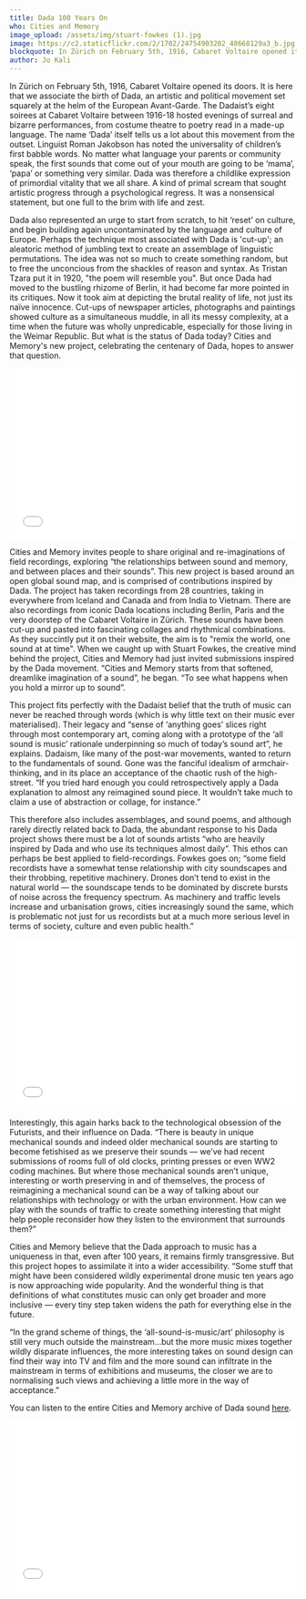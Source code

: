 ```yaml
---
title: Dada 100 Years On
who: Cities and Memory
image_upload: /assets/img/stuart-fowkes (1).jpg
image: https://c2.staticflickr.com/2/1702/24754903202_48668129a3_b.jpg
blockquote: In Zürich on February 5th, 1916, Cabaret Voltaire opened its doors. It is this date that we have since associated with the birth of Dada, an artistic and political movement set squarely at the helm of the European Avant-Garde. The name ‘Dada’ tells us a lot from the outset.
author: Jo Kali
---
```

In Zürich on February 5th, 1916, Cabaret Voltaire opened its doors. It is here that we associate the birth of Dada, an artistic and political movement set squarely at the helm of the European Avant-Garde. The Dadaist’s eight soirees at Cabaret Voltaire between 1916-18 hosted evenings of surreal and bizarre performances, from costume theatre to poetry read in a made-up language. The name ‘Dada’ itself tells us a lot about this movement from the outset. Linguist Roman Jakobson has noted the universality of children’s first babble words. No matter what language your parents or community speak, the first sounds that come out of your mouth are going to be ‘mama’, ‘papa’ or something very similar. Dada was therefore a childlike expression of primordial vitality that we all share. A kind of primal scream that sought artistic progress through a psychological regress. It was a nonsensical statement, but one full to the brim with life and zest. 

Dada also represented an urge to start from scratch, to hit ‘reset’ on culture, and begin building again uncontaminated by the language and culture of Europe. Perhaps the technique most associated with Dada is 'cut-up'; an aleatoric method of jumbling text to create an assemblage of linguistic permutations. The idea was not so much to create something random, but to free the unconcious from the shackles of reason and syntax. As Tristan Tzara put it in 1920, "the poem will resemble you". But once Dada had moved to the bustling rhizome of Berlin, it had become far more pointed in its critiques. Now it took aim at depicting the brutal reality of life, not just its naïve innocence. Cut-ups of newspaper articles, photographs and paintings showed culture as a simultaneous muddle, in all its messy complexity, at a time when the future was wholly unpredicable, especially for those living in the Weimar Republic. But what is the status of Dada today? Cities and Memory's new project, celebrating the centenary of Dada, hopes to answer that question. 

<iframe style="background-color: transparent; display: block; max-width: 700px;" title="audioBoom player" src="//embeds.audioboom.com/boos/4102902-the-sound-of-sankt-nicolai-goes-dada/embed/v4?eid=AQAAAJ-yclaeVScA&wmode=transparent" width="100%" height="300" frameborder="0" scrolling="no"></iframe>

Cities and Memory invites people to share original and re-imaginations of field recordings, exploring “the relationships between sound and memory, and between places and their sounds”. This new project is based around an open global sound map, and is comprised of contributions inspired by Dada. The project has taken recordings from 28 countries, taking in everywhere from Iceland and Canada and from India to Vietnam. There are also recordings from iconic Dada locations including Berlin, Paris and the very doorstep of the Cabaret Voltaire in Zürich. These sounds have been cut-up and pasted into fascinating collages and rhythmical combinations. As they succintly put it on their website, the aim is to "remix the world, one sound at at time". When we caught up with Stuart Fowkes, the creative mind behind the project, Cities and Memory had just invited submissions inspired by the Dada movement. “Cities and Memory starts from that softened, dreamlike imagination of a sound”, he began. “To see what happens when you hold a mirror up to sound”. 

This project fits perfectly with the Dadaist belief that the truth of music can never be reached through words (which is why little text on their music ever materialised). Their legacy and “sense of ‘anything goes’ slices right through most contemporary art, coming along with a prototype of the ‘all sound is music’ rationale underpinning so much of today’s sound art”, he explains. Dadaism, like many of the post-war movements, wanted to return to the fundamentals of sound. Gone was the fanciful idealism of armchair-thinking, and in its place an acceptance of the chaotic rush of the high-street. “If you tried hard enough you could retrospectively apply a Dada explanation to almost any reimagined sound piece. It wouldn’t take much to claim a use of abstraction or collage, for instance.” 

This therefore also includes assemblages, and sound poems, and although rarely directly related back to Dada, the abundant response to his Dada project shows there must be a lot of sounds artists “who are heavily inspired by Dada and who use its techniques almost daily”. This ethos can perhaps be best applied to field-recordings. Fowkes goes on; “some field recordists have a somewhat tense relationship with city soundscapes and their throbbing, repetitive machinery. Drones don’t tend to exist in the natural world — the soundscape tends to be dominated by discrete bursts of noise across the frequency spectrum. As machinery and traffic levels increase and urbanisation grows, cities increasingly sound the same, which is problematic not just for us recordists but at a much more serious level in terms of society, culture and even public health.” 

<iframe style="background-color: transparent; display: block; max-width: 700px;" title="audioBoom player" src="//embeds.audioboom.com/boos/4036653-welt-voll-irrsinn-in-sweden/embed/v4?eid=AQAAAJ-yclaeVScA&wmode=transparent" width="100%" height="300" frameborder="0" scrolling="no"></iframe>

Interestingly, this again harks back to the technological obsession of the Futurists, and their influence on Dada. “There is beauty in unique mechanical sounds and indeed older mechanical sounds are starting to become fetishised as we preserve their sounds — we’ve had recent submissions of rooms full of old clocks, printing presses or even WW2 coding machines. But where those mechanical sounds aren’t unique, interesting or worth preserving in and of themselves, the process of reimagining a mechanical sound can be a way of talking about our relationships with technology or with the urban environment. How can we play with the sounds of traffic to create something interesting that might help people reconsider how they listen to the environment that surrounds them?” 

Cities and Memory believe that the Dada approach to music has a uniqueness in that, even after 100 years, it remains firmly transgressive. But this project hopes to assimilate it into a wider accessibility. “Some stuff that might have been considered wildly experimental drone music ten years ago is now approaching wide popularity. And the wonderful thing is that definitions of what constitutes music can only get broader and more inclusive — every tiny step taken widens the path for everything else in the future. 

“In the grand scheme of things, the ‘all-sound-is-music/art’ philosophy is still very much outside the mainstream…but the more music mixes together wildly disparate influences, the more interesting takes on sound design can find their way into TV and film and the more sound can infiltrate in the mainstream in terms of exhibitions and museums, the closer we are to normalising such views and achieving a little more in the way of acceptance.” 

You can listen to the entire Cities and Memory archive of Dada sound [here](http://citiesandmemory.com/dadasounds/).

<iframe style="background-color: transparent; display: block; max-width: 700px;" title="audioBoom player" src="//audioboom.com/boos/4117840-amsterdam-assemblage/embed/v4?eid=AQAAAJ-yclaeVScA&wmode=transparent" width="100%" height="300" frameborder="0" scrolling="no"></iframe>